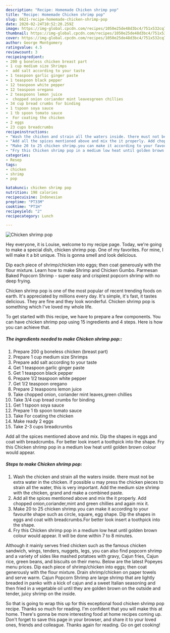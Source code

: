 ```yaml
---
description: "Recipe: Homemade Chicken shrimp pop"
title: "Recipe: Homemade Chicken shrimp pop"
slug: 6621-recipe-homemade-chicken-shrimp-pop
date: 2020-02-24T10:52:20.259Z
image: https://img-global.cpcdn.com/recipes/1050e25de48d3bc4/751x532cq70/chicken-shrimp-pop-recipe-main-photo.jpg
thumbnail: https://img-global.cpcdn.com/recipes/1050e25de48d3bc4/751x532cq70/chicken-shrimp-pop-recipe-main-photo.jpg
cover: https://img-global.cpcdn.com/recipes/1050e25de48d3bc4/751x532cq70/chicken-shrimp-pop-recipe-main-photo.jpg
author: George Montgomery
ratingvalue: 4.5
reviewcount: 3
recipeingredient:
- 200 g boneless chicken breast part
- 1 cup medium size Shrimps
-  add salt according to your taste
- 1 teaspoon garlic ginger paste
- 1 teaspoon black pepper
- 12 teaspoon white pepper
- 12 teaspoon oregano
- 2 teaspoons lemon juice
-  chopped onion coriander mint leavesgreen chillies
- 34 cup bread crumbs for binding
- 1 tspoon soya sauce
- 1 tb spoon tomato sauce
-  For coating the chicken
- 2 eggs
- 23 cups breadcrumbs
recipeinstructions:
- "Wash the chicken and strain all the waters inside. there must not be extra water in the chicken. if possible u may press the chicken pieces to strain all the water, this is very important. Add the medium size shrimp with the chicken, grand and make a combined paste."
- "Add all the spices mentioned above and mix the it properly. Add chopped onion,coriander,mint and green chillies and again mix it."
- "Make 20 to 25 chicken shrimp.you can make it according to your favourite shape such as circle, square, egg shape. Dip the shapes in eggs and coat with breadcrumbs.For better look insert a toothpick into the shape."
- "Fry this Chicken shrimp pop in a medium low heat until golden brown colour would appear. It will be done within 7 to 8 minutes."
categories:
- Resep
tags:
- chicken
- shrimp
- pop

katakunci: chicken shrimp pop
nutrition: 198 calories
recipecuisine: Indonesian
preptime: "PT33M"
cooktime: "PT1H"
recipeyield: "2"
recipecategory: Lunch

---
```



![Chicken shrimp pop](https://img-global.cpcdn.com/recipes/1050e25de48d3bc4/751x532cq70/chicken-shrimp-pop-recipe-main-photo.jpg)

Hey everyone, it is Louise, welcome to my recipe page. Today, we're going to make a special dish, chicken shrimp pop. One of my favorites. For mine, I will make it a bit unique. This is gonna smell and look delicious.

Dip each piece of shrimp/chicken into eggs; then coat generously with the flour mixture. Learn how to make Shrimp and Chicken Gumbo. Parmesan Baked Popcorn Shrimp - super easy and crispiest popcorn shrimp with no deep frying.

Chicken shrimp pop is one of the most popular of recent trending foods on earth. It's appreciated by millions every day. It's simple, it's fast, it tastes delicious. They are fine and they look wonderful. Chicken shrimp pop is something which I've loved my whole life.


To get started with this recipe, we have to prepare a few components. You can have chicken shrimp pop using 15 ingredients and 4 steps. Here is how you can achieve that.

##### The ingredients needed to make Chicken shrimp pop::

1. Prepare 200 g boneless chicken (breast part)
1. Prepare 1 cup medium size Shrimps
1. Prepare  add salt according to your taste
1. Get 1 teaspoon garlic ginger paste
1. Get 1 teaspoon black pepper
1. Prepare 1/2 teaspoon white pepper
1. Get 1/2 teaspoon oregano
1. Prepare 2 teaspoons lemon juice
1. Take  chopped onion, coriander mint leaves,green chillies
1. Take 3/4 cup bread crumbs for binding
1. Get 1 tspoon soya sauce
1. Prepare 1 tb spoon tomato sauce
1. Take  For coating the chicken
1. Make ready 2 eggs
1. Take 2-3 cups breadcrumbs


Add all the spices mentioned above and mix. Dip the shapes in eggs and coat with breadcrumbs. For better look insert a toothpick into the shape. Fry this Chicken shrimp pop in a medium low heat until golden brown colour would appear. 

##### Steps to make Chicken shrimp pop:

1. Wash the chicken and strain all the waters inside. there must not be extra water in the chicken. if possible u may press the chicken pieces to strain all the water, this is very important. Add the medium size shrimp with the chicken, grand and make a combined paste.
1. Add all the spices mentioned above and mix the it properly. Add chopped onion,coriander,mint and green chillies and again mix it.
1. Make 20 to 25 chicken shrimp.you can make it according to your favourite shape such as circle, square, egg shape. Dip the shapes in eggs and coat with breadcrumbs.For better look insert a toothpick into the shape.
1. Fry this Chicken shrimp pop in a medium low heat until golden brown colour would appear. It will be done within 7 to 8 minutes.


Although it mainly serves fried chicken such as the famous chicken sandwich, wings, tenders, nuggets, legs, you can also find popcorn shrimp and a variety of sides like mashed potatoes with gravy, Cajun fries, Cajun rice, green beans, and biscuits on their menu. Below are the latest Popeyes menu prices. Dip each piece of shrimp/chicken into eggs; then coat generously with the flour mixture. Drain shrimp/chicken on paper towels and serve warm. Cajun Popcorn Shrimp are large shrimp that are lightly breaded in panko with a kick of cajun and a sweet Italian seasoning and then fried in a vegetable oil until they are golden brown on the outside and tender, juicy shrimp on the inside. 

So that is going to wrap this up for this exceptional food chicken shrimp pop recipe. Thanks so much for reading. I'm confident that you will make this at home. There's gonna be more interesting food at home recipes coming up. Don't forget to save this page in your browser, and share it to your loved ones, friends and colleague. Thanks again for reading. Go on get cooking!
